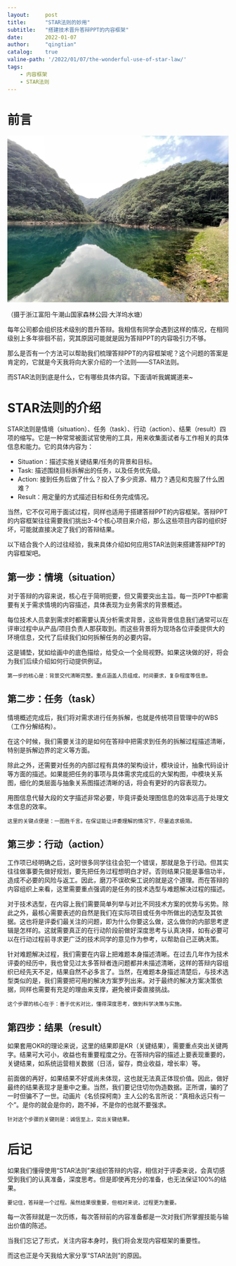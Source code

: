 ```yaml
---
layout:     post
title:      "STAR法则的妙用"
subtitle:   "搭建技术晋升答辩PPT的内容框架"
date:       2022-01-07
author:     "qingtian"
catalog:    true
valine-path: '/2022/01/07/the-wonderful-use-of-star-law/'
tags:
    - 内容框架
    - STAR法则
---
```


# 前言

![1](/img/20220107/1.jpeg)

（摄于浙江富阳·午潮山国家森林公园·大洋坞水塘）

每年公司都会组织技术级别的晋升答辩。我相信有同学会遇到这样的情况，在相同级别上多年徘徊不前，究其原因可能就是因为答辩PPT的内容吸引力不够。

那么是否有一个方法可以帮助我们梳理答辩PPT的内容框架呢？这个问题的答案是肯定的，它就是今天我将向大家介绍的一个法则——STAR法则。

而STAR法则到底是什么，它有哪些具体内容。下面请听我娓娓道来~

# STAR法则的介绍

STAR法则是情境（situation）、任务（task）、行动（action）、结果（result）四项的缩写。它是一种常常被面试官使用的工具，用来收集面试者与工作相关的具体信息和能力。它的具体内容为：

- Situation：描述实施关键结果/任务的背景和目标。
- Task: 描述围绕目标拆解出的任务，以及任务优先级。
- Action: 接到任务后做了什么？投入了多少资源、精力？遇见和克服了什么困难？
- Result：用定量的方式描述目标和任务完成情况。

当然，它不仅可用于面试过程，同样也适用于搭建答辩PPT的内容框架。答辩PPT的内容框架往往需要我们挑出3-4个核心项目来介绍，那么这些项目内容的组织好坏，可能就直接决定了我们的答辩结果。

以下结合我个人的过往经验，我来具体介绍如何应用STAR法则来搭建答辩PPT的内容框架吧。
 
## 第一步：情境（situation）

对于答辩的内容来说，核心在于简明扼要，但又需要突出主旨。每一页PPT中都需要有关于需求情境的内容描述，具体表现为业务需求的背景概述。

每位技术人员拿到需求时都需要认真分析需求背景，这些背景信息我们通常可以在评审过程中从产品/项目负责人那获取到。而这些背景将为现场各位评委提供大的环境信息，交代了后续我们如何拆解任务的必要内容。

这是铺垫，犹如绘画中的底色描绘，给受众一个全局视野。如果这块做的好，将会为我们后续介绍如何行动提供例证。

```
第一步的核心是：背景交代清晰完整。重点涵盖人员组成，时间要求，复杂程度等信息。
```

## 第二步：任务（task）

情境概述完成后，我们将对需求进行任务拆解，也就是传统项目管理中的WBS（工作分解结构）。

在这个时候，我们需要关注的是如何在答辩中把需求到任务的拆解过程描述清晰，特别是拆解边界的定义等方面。

除此之外，还需要对任务的内部过程有具体的架构设计，模块设计，抽象代码设计等方面的描述。如果能把任务的事项与具体需求完成后的大架构图，中模块关系图，细化的类层面与抽象关系图描述清晰的话，将会有更好的内容表现力。

用图信息代替大段的文字描述非常必要，毕竟评委处理图信息的效率远高于处理文本信息的效率。

```
这里的关键点便是：一图胜千言。在保证能让评委理解的情况下，尽量追求极简。
```

## 第三步：行动（action）

工作项已经明确之后，这时很多同学往往会犯一个错误，那就是急于行动。但其实往往做事要先做好规划，要先把任务过程想明白才好。否则结果只能是事倍功半，造成不必要的风险与返工。因此，磨刀不误砍柴工说的就是这个道理。而在答辩的内容组织上来看，这里需要重点强调的是任务的技术选型与难题解决过程的描述。

对于技术选型，在内容上我们需要简单列举与对比不同技术方案的优势与劣势。除此之外，最核心需要表述的自然是我们在实际项目或任务中所做出的选型及其依据。这也将是评委们最关注的问题，即为什么你要这么做，这么做你的内部思考逻辑是怎样的。这就需要真正的在行动阶段前做好深度思考与认真决择，如有必要可以在行动过程前寻求更广泛的技术同学的意见作为参考，以帮助自己正确决策。

针对难题解决过程，我们需要在内容上把难题本身描述清晰。在过去几年作为技术评委的经历中，我也曾见过太多答辩者连问题都并未描述清晰，这样的答辩内容组织已经先天不足，结果自然不必多言了。当然，在难题本身描述清楚后，与技术选型类似的是，我们需要把可用的解决方案罗列出来。对于最终的解决方案决策依据，同样也需要有充足的理由来支撑，避免被评委直接挑战。

```
这个步骤的核心在于：善于优劣对比，懂得深度思考，做到科学决策与实施。
```

## 第四步：结果（result）

如果套用OKR的理论来说，这里的结果即是KR（关键结果），需要重点突出关键两字。结果可大可小，收益也有重要程度之分。在答辩内容的描述上要表现重要的，关键结果，如系统运营相关数据（日活，留存，商业收益，增长率）等。

前面做的再好，如果结果不好或尚未体现，这也就无法真正体现价值。因此，做好最终的结果表现才是重中之重。当然，我们要记住切勿伪造数据。正所谓，骗的了一时但骗不了一世。动画片《名侦探柯南》主人公的名言所说：“真相永远只有一个”。是你的就会是你的，跑不掉，不是你的也就不要强求。

```
针对这个步骤的关键则是：诚信至上，突出关键结果。
```

# 后记

如果我们懂得使用“STAR法则”来组织答辩的内容，相信对于评委来说，会真切感受到我们的认真准备，深度思考。但是即使再充分的准备，也无法保证100%的结果。

```
要记住，答辩是一个过程。虽然结果很重要，但相对来说，过程更为重要。
```

每一次答辩就是一次历练，每次答辩前的内容准备都是一次对我们所掌握技能与输出价值的陈述。

当我们忘记了形式，关注内容本身时，我们将会发现内容框架的重要性。

而这也正是今天我给大家分享“STAR法则”的原因。

